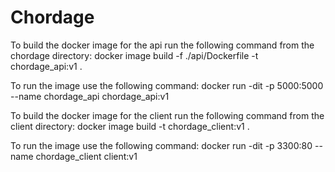 # Chordage

To build the docker image for the api run the following command from the chordage directory: 
docker image build -f ./api/Dockerfile -t chordage_api:v1 . 

To run the image use the following command: 
docker run -dit -p 5000:5000 --name chordage_api chordage_api:v1

To build the docker image for the client run the following command from the client directory: 
docker image build -t chordage_client:v1 . 

To run the image use the following command:
docker run -dit -p 3300:80 --name chordage_client client:v1
